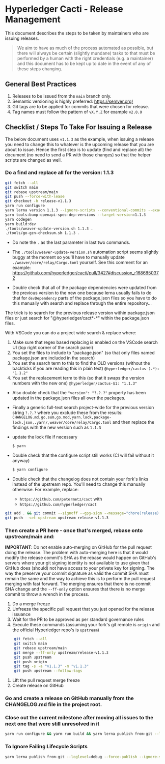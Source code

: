 # Hyperledger Cacti - Release Management

This document describes the steps to be taken by maintainers who are
issuing releases. 

> We aim to have as much of the process automated as
> possible, but there will always be certain (slightly mundane) tasks to that
> must be performed by a human with the right credentials (e.g. a maintainer)
> and this document has to be kept up to date in the event of any of these
>  steps changing.

## General Best Practices

1. Releases to be issued from the `main` branch only.
2. Semantic versioning is highly preferred: https://semver.org/
3. Git tags are to be applied for commits that were chosen for release.
4. Tag names must follow the pattern of `vX.Y.Z` for example `v2.0.0`

## Checklist / Steps To Take For Issuing a Release

The below document uses `v1.1.3` as the example, when issuing a release you need to change this to whatever is the upcoming release that you are about to issue.
Hence the first step is to update (find and replace all) the document (no need to send a PR with those changes) so that the helper scripts are changed as well.

### Do a find and replace all for the version: 1.1.3

```sh
git fetch --all
git switch main
git rebase upstream/main
git push --force-with-lease
git checkout -b release-v1.1.3
yarn run configure
yarn lerna version 1.1.3 --ignore-scripts --conventional-commits --exact --git-remote upstream --message="chore(release): publish %s" --no-push --no-git-tag-version --no-ignore-changes
yarn tools:bump-openapi-spec-dep-versions --target-version=1.1.3
yarn codegen
yarn build:dev
./tools/weaver-update-version.sh 1.1.3 .
./tools/go-gen-checksum.sh 1.1.3 .
```

- Do note the `.` as the last parameter in last two commands.

- The `./tools/weaver-update-version.sh` automation script seems slightly buggy at the moment so you'll have to manually update `./weaver/core/relay/Cargo.toml` yourself. See this comment for an example: https://github.com/hyperledger/cacti/pull/3427#discussion_r1686850372

- Double check that all of the package dependencies were updated from the previous
version to the new one because lerna usually fails to do that for `devDependency` parts
of the package.json files so you have to do this manually with search and replace through
the entire repository...

The trick is to search for the previous release version within package.json 
files or just search for "@hyperledger/cact*-*" within the package.json files. 

With VSCode you can do a project wide search & replace where:
  1. Make sure that regex based replacing is enabled on the VSCode search UI (top right corner of the search panel)
  2. You set the files to include to "package.json" (so that only files named package.json are included in the search)
  3. You set the search term to this to find the OLD versions (without the backticks if you are reading this in plain text) `@hyperledger/cactus-(.*): "1.1.2"`
  4. You set the replacement term to this (so that it swaps the version numbers with the new one) `@hyperledger/cactus-$1: "1.1.3"`

- Also double check that the `"version": "?.?.?"` property has been updated in the package.json files all over the packages.

- Finally a generic full-text search project-wide for the previous version string `?.?.?` where you exclude these from the results: `CHANGELOG.md,go.sum,go.mod,yarn.lock,package-lock.json,.yarn/,weaver/core/relay/Cargo.toml` and then replace the findings with the new version such as `1.1.3`

- update the lock file if necessary
    ```sh
    $ yarn
    ```

- Double check that the configure script still works (CI will fail without it anyway)
    ```sh
    $ yarn configure
    ```

- Double check that the changelog does not contain your fork's links instead of the upstream repo. You'll need to change this manually otherwise. For example, replace: 
    - `https://github.com/petermetz/cact` 
    with 
    - `https://github.com/hyperledger/cact`

```sh
git add . && git commit --signoff --gpg-sign --message="chore(release): publish v1.1.3"
git push --set-upstream upstream release-v1.1.3
```

### Then create a PR here - once that's merged, rebase onto upstream/main and:

**IMPORTANT**: Do not enable auto-merging on GitHub for the pull request doing the release.
The problem with auto-merging here is that it would modify the release commit's SHA as the
rebase would happen on GitHub's servers where your git signing identity is not available to use
given that GitHub does (should) not have access to your private key for signing.
The way the preserve your commit signature as valid the commit SHA must remain the same and the
way to achieve this is to perform the pull request merging with fast forward. The merging
ensures that there is no commit SHA change and the `--ff-only` option ensures that there is no
merge commit to throw a wrench in the process.

1. Do a merge freeze
2. Unfreeze the specific pull request that you just opened for the release issuance
3. Wait for the PR to be approved as per standard governance rules
4. Execute these commands (assuming your fork's git remote is `origin` and the official Hyperledger repo's is `upstream`)
```sh
    git fetch --all
    git switch main
    git rebase upstream/main
    git merge --ff-only upstream/release-v1.1.3
    git push upstream
    git push origin
    git tag -s -a "v1.1.3" -m "v1.1.3"
    git push upstream --follow-tags
```
1. Lift the pull request merge freeze
2. Create release on GitHub

### Go and create a release on GitHub manually from the CHANGELOG.md file in the project root.

### Close out the current milestone after moving all issues to the next one that were still unresolved in it

```sh
yarn run configure && yarn run build && yarn lerna publish from-git --loglevel=debug --summary-file
```

### To Ignore Failing Lifecycle Scripts

```sh
yarn lerna publish from-git --loglevel=debug --force-publish --ignore-scripts --ignore-prepublish --summary-file
```
